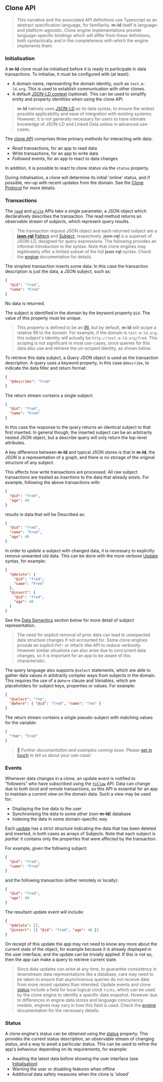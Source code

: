 ## Clone API
> This narrative and the associated API definitions use Typescript as an
> abstract specification language, for familiarity. **m-ld** itself is language-
> and platform-agnostic. Clone engine implementations provide language-specific
> bindings which will differ from these definitions, both syntactically and in
> the completeness with which the engine implements them.

### Initialisation
A **m-ld** clone must be initialised before it is ready to participate in data
transactions. To initialise, it must be configured with (at least):
- A domain name, representing the domain identity, such as `test.m-ld.org`. This
  is used to establish communication with other clones.
- A default [JSON-LD context](https://www.w3.org/TR/json-ld/#the-context)
  (optional). This can be used to simplify entity and property identities when
  using the clone API.

> **m-ld** natively uses [JSON-LD](https://json-ld.org/) as its data syntax,
> to ensure the widest possible applicability and ease of integration with
> existing systems. However, it is not generally necessary for users to have
> intimate knowledge of JSON-LD and Linked Data unless in advanced use-cases.

The [clone API](interfaces/meldclone.html) comprises three primary methods for
interacting with data:
- _Read_ transactions, for an app to read data
- _Write_ transactions, for an app to write data
- _Followed_ events, for an app to react to data changes

In addition, it is possible to react to clone status via the `status` property.

During initialisation, a clone will determine its initial 'online' status, and
if possible, rev-up with recent updates from the domain. See the
[Clone Protocol](#clone-protocol) for more details.

### Transactions
The [`read`](interfaces/meldclone.html#read) and
[`write`](interfaces/meldclone.html#write) APIs take a single parameter, a JSON
object which declaratively describes the transaction. The read method returns an
observable stream of *subjects*, which represent query results.

> The transaction request JSON object and each returned subject are a
> [**json-rql**](https://json-rql.org/)
> [Pattern](https://json-rql.org/interfaces/pattern.html) and
> [Subject](https://json-rql.org/interfaces/subject.html), respectively.
> **json-rql** is a superset of JSON-LD, designed for query expressions. The
> following provides an informal introduction to the syntax. Note that clone
> engines may legitimately offer a limited subset of the full **json-rql**
> syntax. Check the [engine](https://m-ld.org/doc/#platforms) documentation for
> details.

The simplest transaction inserts some data. In this case the transaction
description is just the data, a JSON subject, such as:
```json
{
  "@id": "fred",
  "name": "Fred"
}
```
No data is returned.

The subject is identified in the domain by the keyword property `@id`. The
value of this property must be unique.

> This property is defined to be an
> [IRI](https://en.wikipedia.org/wiki/Internationalized_Resource_Identifier),
> but by default, **m-ld** will scope a relative IRI to the domain. For example,
> if the domain is `test.m-ld.org`, this subject's identity will actually be
> `http://test.m-ld.org/fred`. This scoping is not significant in most
> use-cases, since queries for this data also use and retrieve the un-scoped
> identity, as shown below.

To retrieve this data subject, a *Query* JSON object is used as the transaction
description. A query uses a keyword property, in this case `@describe`, to
indicate the data filter and return format:
```json
{
  "@describe": "fred"
}
```
The return stream contains a single subject:
```json
{
  "@id": "fred",
  "name": "Fred"
}
```
In this case the response to the query returns an identical subject to that first
inserted. In general though, the inserted subject can be an arbitrarily nested
JSON object, but a describe query will only return the top-level attributes.

A key difference between **m-ld** and typical JSON stores is that in **m-ld**,
the JSON is a representation of a graph, and there is no storage of the original
structure of any subject.

This affects how write transactions are processed. All raw subject transactions
are treated as *insertions* to the data that already exists. For example,
following the above transactions with:
```json
{
  "@id": "fred",
  "age": 40
}
```
results in data that will be Described as:
```json
{
  "@id": "fred",
  "name": "Fred",
  "age": 40
}
```

In order to *update* a subject with changed data, it is necessary to explicitly
remove unwanted old data. This can be done with the more verbose
[Update](https://json-rql.org/interfaces/update.html) syntax, for example:
```json
{
  "@delete": {
    "@id": "fred",
    "name": "Fred"
  },
  "@insert": {
    "@id": "fred",
    "age": 40
  }
}
```

See the [Data&nbsp;Semantics](#data-semantics) section below for more detail of
subject representation.

> The need for explicit removal of prior data can lead to unexpected data
> structure changes if not accounted for. Some clone engines provide an explicit
> `PUT`- or `UPDATE`-like API to reduce verbosity. However similar situations
> can also arise due to concurrent data changes, so it is important for an app
> to be aware of this characteristic.

The query language also supports `@select` statements, which are able to gather
data values in arbitrarily complex ways from subjects in the domain. This
requires the use of a `@where` clause and *Variables*, which are placeholders
for subject keys, properties or values. For example:
```json
{
  "@select": "?nm",
  "@where": { "@id": "fred", "name": "?nm" }
}
```
The return stream contains a single pseudo-subject with matching values for the
variable:
```json
{
  "?nm": "Fred"
}
```
> 🚧 *Further documentation and examples coming soon.* Please
> [get in touch](https://m-ld.org/hello/) to tell us about your use-case!

### Events
Whenever data changes in a clone, an update event is notified to "followers" who
have subscribed using the [`follow`](interfaces/meldclone.html#follow) API. Data
can change due to both *local* and *remote* transactions, so this API is
essential for an app to maintain a current view on the domain data. Such a view
may be used for:
- Displaying the live data to the user
- Synchronising the data to some other (non-**m-ld**) database
- Indexing the data in some domain-specific way

Each [update](interfaces/meldupdate.html) has a strict structure indicating the
data that has been deleted and inserted, in both cases as arrays of Subjects.
Note that each subject is *partial*: it contains only the properties that were
affected by the transaction.

For example, given the following subject:
```json
{
  "@id": "fred",
  "name": "Fred"
}
```
and the following transaction (either remotely or locally):
```json
{
  "@id": "fred",
  "age": 40
}
```
The resultant update event will include:
```json
{
  "@delete": [],
  "@insert": [{ "@id": "fred", "age": 40 }]
}
```
On receipt of this update the app may not need to know any more about the
current state of the object, for example because it is already displayed in the
user interface; and the update can be trivially applied. If this is not so, then
the app can make a query to retrieve current state.

> Since data updates can arise at any time, to guarantee consistency in
> downstream data representations like a database, care may need to be taken to
> ensure that asynchronous queries do not receive data from more recent updates
> than intended. Update events and clone [status](#status) include a field for
> local logical clock `ticks`, which can be used by the clone engine to identify
> a specific data snapshot. However due to differences in engine data stores and
> language concurrency models, engines may vary in how this field is used. Check
> the [engine](https://m-ld.org/doc/#platforms) documentation for the necessary
> details.

### Status
A clone engine's status can be obtained using the
[status](interfaces/meldclone.html#status) property. This provides the current
status description, an observable stream of changing status, and a way to await
a particular status. This can be used to refine the app's behaviour depending on
its requirements, for example:
- Awaiting the latest data before showing the user interface (see
  [Initialisation](#initialisation))
- Warning the user or disabling features when offline
- Additional data safety measures when the clone is 'siloed'
